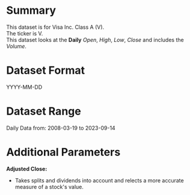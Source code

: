 # Summary

This dataset is for Visa Inc. Class A (V).    
The ticker is V.    
This dataset looks at the **Daily** _Open_, _High_, _Low_, _Close_ and includes the _Volume_.    


# Dataset Format  

YYYY-MM-DD    

# Dataset Range  

Daily Data from: 2008-03-19 to 2023-09-14      

# Additional Parameters  

**Adjusted Close:**  

* Takes splits and dividends into account and relects a more accurate measure of a stock's value.
